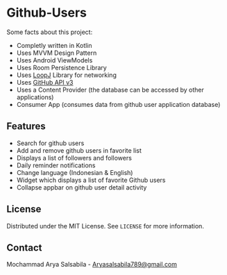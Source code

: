 # Github-Users

Some facts about this project:

- Completly written in Kotlin
- Uses MVVM Design Pattern
- Uses Android ViewModels
- Uses Room Persistence Library
- Uses [LoopJ](https://loopj.com/android-async-http/) Library for networking
- Uses [GitHub API v3](https://developer.github.com/v3/)
- Uses a Content Provider (the database can be accessed by other applications)
- Consumer App (consumes data from github user application database)

## Features

- Search for github users
- Add and remove github users in favorite list
- Displays a list of followers and followers
- Daily reminder notifications
- Change language (Indonesian & English)
- Widget which displays a list of favorite Github users
- Collapse appbar on github user detail activity

## License

Distributed under the MIT License. See `LICENSE` for more information.

## Contact

Mochammad Arya Salsabila - Aryasalsabila789@gmail.com
